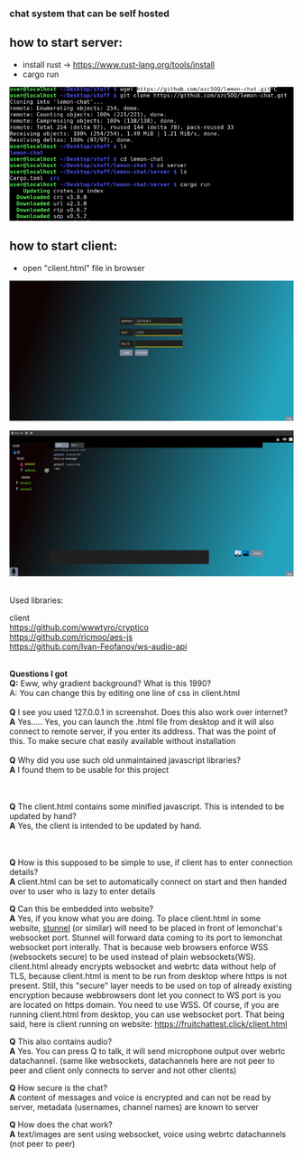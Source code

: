### chat system that can be self hosted

## how to start server:
- install rust -> https://www.rust-lang.org/tools/install
- cargo run

![](https://raw.githubusercontent.com/azc5OQ/lemon-chat/master/client/other/pic3.png)



## how to start client:
- open "client.html" file in browser


![](https://raw.githubusercontent.com/azc5OQ/lemon-chat/master/client/other/pic2.png)


![](https://raw.githubusercontent.com/azc5OQ/lemon-chat/master/client/other/pic.png)



<br>
Used libraries:

client
<br>
https://github.com/wwwtyro/cryptico
<br>
https://github.com/ricmoo/aes-js
<br>
https://github.com/Ivan-Feofanov/ws-audio-api




<br>
<b>Questions I got</b>
<br>
<b>Q:</b> Eww, why gradient background? What is this 1990?</b>
<br>
A: You can change this by editing one line of css in client.html<br />  

<br>
<b>Q</b> I see you used 127.0.0.1 in screenshot. Does this also work over internet?
<br>
<b>A</b>  Yes..... Yes, you can launch the .html file from desktop and it will also connect to remote server, if you enter its address. That was the point of this. To make secure chat easily available without installation<br/>
<br /><b>Q</b> Why did you use such old unmaintained javascript libraries?
<br>
<b>A</b> I found them to be usable for this project
<br/>
<br/>

<br /><b>Q</b> The client.html contains some minified javascript. This is intended to be updated by hand?
<br>
<b>A</b> Yes, the client is intended to be updated by hand.
<br/>
<br/>

<br /><b>Q</b> How is this supposed to be simple to use, if client has to enter connection details?
<br>
<b>A</b> client.html can be set to automatically connect on start and then handed over to user who is lazy to enter details
<br/>

<b>Q</b>  Can this be embedded into website?
<br>
<b>A</b>  Yes, if you know what you are doing. To place client.html in some website, [stunnel](https://www.stunnel.org/) (or similar) will need to be placed in front of lemonchat's websocket port. Stunnel will forward data coming to its port to lemonchat websocket port interally. That is because web browsers enforce WSS (websockets secure) to be used instead of plain websockets(WS). client.html already encrypts websocket and webrtc data without help of TLS, because client.html is ment to be run from desktop where https is not present. Still, this "secure" layer needs to be used on top of already existing encryption because webbrowsers dont let you connect to WS port is you are located on https domain. You need to use WSS. Of course, if you are running client.html from desktop, you can use websocket port.
That being said, here is client running on website:
https://fruitchattest.click/client.html

<b>Q</b>  This also contains audio?
<br>
<b>A</b>  Yes. You can press Q to talk, it will send microphone output over webrtc datachannel. (same like websockets, datachannels here are not peer to peer and client only connects to server and not other clients)

<b>Q</b> How secure is the chat?
<br>
<b>A</b> content of messages and voice is encrypted and can not be read by server, metadata (usernames, channel names) are known to server

<b>Q</b> How does the chat work?
<br>
<b>A</b> text/images are sent using websocket, voice using webrtc datachannels (not peer to peer)


